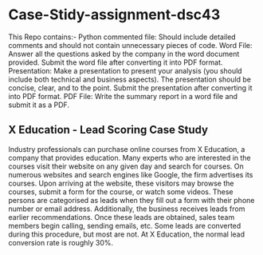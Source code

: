 # Case-Stidy-assignment-dsc43

This Repo contains:-
    Python commented file: Should include detailed comments and should not contain unnecessary pieces of code.
    Word File: Answer all the questions asked by the company in the word document provided. Submit the word file after converting it into PDF format.
    Presentation:  Make a presentation to present your analysis (you should include both technical and business aspects). The presentation should be concise, clear, and to the point. Submit the presentation after converting it into PDF format.
    PDF File: Write the summary report in a word file and submit it as a PDF.
    

## X Education - Lead  Scoring Case Study

Industry professionals can purchase online courses from X Education, a company that provides education. Many experts who are interested in the courses visit their website on any given day and search for courses.
On numerous websites and search engines like Google, the firm advertises its courses. Upon arriving at the website, these visitors may browse the courses, submit a form for the course, or watch some videos. These persons are categorised as leads when they fill out a form with their phone number or email address. Additionally, the business receives leads from earlier recommendations. Once these leads are obtained, sales team members begin calling, sending emails, etc. Some leads are converted during this procedure, but most are not. At X Education, the normal lead conversion rate is roughly 30%.
